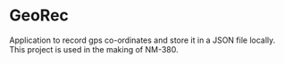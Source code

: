 # GeoRec
Application to record gps co-ordinates and store it in a JSON file locally.
This project is used in the making of NM-380.
